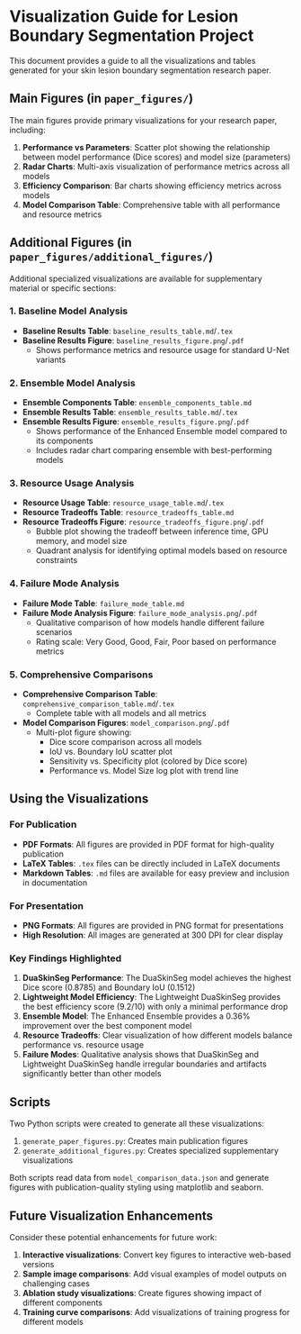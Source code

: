 # Visualization Guide for Lesion Boundary Segmentation Project

This document provides a guide to all the visualizations and tables generated for your skin lesion boundary segmentation research paper.

## Main Figures (in `paper_figures/`)

The main figures provide primary visualizations for your research paper, including:

1. **Performance vs Parameters**: Scatter plot showing the relationship between model performance (Dice scores) and model size (parameters)
2. **Radar Charts**: Multi-axis visualization of performance metrics across all models
3. **Efficiency Comparison**: Bar charts showing efficiency metrics across models
4. **Model Comparison Table**: Comprehensive table with all performance and resource metrics

## Additional Figures (in `paper_figures/additional_figures/`)

Additional specialized visualizations are available for supplementary material or specific sections:

### 1. Baseline Model Analysis
- **Baseline Results Table**: `baseline_results_table.md`/`.tex`
- **Baseline Results Figure**: `baseline_results_figure.png`/`.pdf`
  - Shows performance metrics and resource usage for standard U-Net variants

### 2. Ensemble Model Analysis
- **Ensemble Components Table**: `ensemble_components_table.md`
- **Ensemble Results Table**: `ensemble_results_table.md`/`.tex`
- **Ensemble Results Figure**: `ensemble_results_figure.png`/`.pdf`
  - Shows performance of the Enhanced Ensemble model compared to its components
  - Includes radar chart comparing ensemble with best-performing models

### 3. Resource Usage Analysis
- **Resource Usage Table**: `resource_usage_table.md`/`.tex`
- **Resource Tradeoffs Table**: `resource_tradeoffs_table.md`
- **Resource Tradeoffs Figure**: `resource_tradeoffs_figure.png`/`.pdf`
  - Bubble plot showing the tradeoff between inference time, GPU memory, and model size
  - Quadrant analysis for identifying optimal models based on resource constraints

### 4. Failure Mode Analysis
- **Failure Mode Table**: `failure_mode_table.md`
- **Failure Mode Analysis Figure**: `failure_mode_analysis.png`/`.pdf`
  - Qualitative comparison of how models handle different failure scenarios
  - Rating scale: Very Good, Good, Fair, Poor based on performance metrics

### 5. Comprehensive Comparisons
- **Comprehensive Comparison Table**: `comprehensive_comparison_table.md`/`.tex`
  - Complete table with all models and all metrics
- **Model Comparison Figures**: `model_comparison.png`/`.pdf`
  - Multi-plot figure showing:
    - Dice score comparison across all models
    - IoU vs. Boundary IoU scatter plot
    - Sensitivity vs. Specificity plot (colored by Dice score)
    - Performance vs. Model Size log plot with trend line

## Using the Visualizations

### For Publication
- **PDF Formats**: All figures are provided in PDF format for high-quality publication
- **LaTeX Tables**: `.tex` files can be directly included in LaTeX documents
- **Markdown Tables**: `.md` files are available for easy preview and inclusion in documentation

### For Presentation
- **PNG Formats**: All figures are provided in PNG format for presentations
- **High Resolution**: All images are generated at 300 DPI for clear display

### Key Findings Highlighted

1. **DuaSkinSeg Performance**: The DuaSkinSeg model achieves the highest Dice score (0.8785) and Boundary IoU (0.1512)
2. **Lightweight Model Efficiency**: The Lightweight DuaSkinSeg provides the best efficiency score (9.2/10) with only a minimal performance drop
3. **Ensemble Model**: The Enhanced Ensemble provides a 0.36% improvement over the best component model
4. **Resource Tradeoffs**: Clear visualization of how different models balance performance vs. resource usage
5. **Failure Modes**: Qualitative analysis shows that DuaSkinSeg and Lightweight DuaSkinSeg handle irregular boundaries and artifacts significantly better than other models

## Scripts

Two Python scripts were created to generate all these visualizations:

1. `generate_paper_figures.py`: Creates main publication figures
2. `generate_additional_figures.py`: Creates specialized supplementary visualizations

Both scripts read data from `model_comparison_data.json` and generate figures with publication-quality styling using matplotlib and seaborn.

## Future Visualization Enhancements

Consider these potential enhancements for future work:

1. **Interactive visualizations**: Convert key figures to interactive web-based versions
2. **Sample image comparisons**: Add visual examples of model outputs on challenging cases
3. **Ablation study visualizations**: Create figures showing impact of different components
4. **Training curve comparisons**: Add visualizations of training progress for different models
